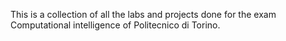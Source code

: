 This is a collection of all the labs and projects done for the exam Computational intelligence of Politecnico di Torino.
